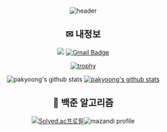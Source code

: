 <div align="center">

  ![header](https://capsule-render.vercel.app/api?type=waving&color=auto&height=200&section=header&text=Pakyoong's%20%20GitHub&fontSize=65&fontColor=000000)
  
   
  
   ## ✉ 내정보
   
   <a href="https://code-trainee.tistory.com/" target="_blank"><img src="https://img.shields.io/badge/Tstory Blog-FDB515?style=flat&logo=Tistory&logoColor=000000"/></a>                              [![Gmail Badge](https://img.shields.io/badge/Gmail-d14836?style=flat-square&logo=Gmail&logoColor=white&link=mailto:phb4101@gmail.com)](mailto:phb4101@gmail.com)
  
  
  [![trophy](https://github-profile-trophy.vercel.app/?username=pakyoong)](https://github.com/ryo-ma/github-profile-trophy)
  
  
  ![pakyoong's github stats](https://github-readme-stats.vercel.app/api?username=pakyoong&show_icons=true&theme=radical)
  [![pakyoong's github stats](https://github-readme-stats.vercel.app/api/top-langs/?username=pakyoong&show_icons=true&hide_border=true&title_color=004386&icon_color=004386&layout=compact)](https://github.com/pakyoong)
  
  
   ## 🔎 백준 알고리즘
  
  
  [![Solved.ac프로필](http://mazassumnida.wtf/api/v2/generate_badge?boj=phb4101)](https://solved.ac/phb4101)![mazandi profile](http://mazandi.herokuapp.com/api?handle=phb4101&theme=dark)

</div>
